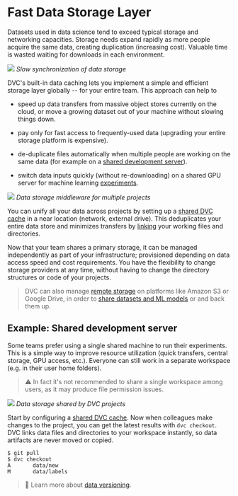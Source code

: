 # Fast Data Storage Layer

Datasets used in data science tend to exceed typical storage and networking
capacities. Storage needs expand rapidly as more people acquire the same data,
creating duplication (increasing cost). Valuable time is wasted waiting for
downloads in each environment.

![](/img/dataset-copies.png) _Slow synchronization of data storage_

DVC's built-in data <abbr>caching</abbr> lets you implement a simple and
efficient storage layer globally -- for your entire team. This approach can help
to

- speed up data transfers from massive object stores currently on the cloud, or
  move a growing dataset out of your machine without slowing things down.

- pay only for fast access to frequently-used data (upgrading your entire
  storage platform is expensive).

- de-duplicate files automatically when multiple people are working on the same
  data (for example on a
  [shared development server](#example-shared-development-server)).

- switch data inputs quickly (without re-downloading) on a shared GPU server for
  machine learning [experiments](/doc/user-guide/experiment-management).

![](/img/storage-layers.png) _Data storage middleware for multiple projects_

You can unify all your data across projects by setting up a [shared DVC cache]
in a near location (network, external drive). This deduplicates your entire data
store and minimizes transfers by
[linking](/doc/user-guide/large-dataset-optimization) your working files and
directories.

Now that your team shares a primary storage, it can be managed independently as
part of your infrastructure; provisioned depending on data access speed and cost
requirements. You have the flexibility to change storage providers at any time,
without having to change the directory structures or code of your projects.

> DVC can also manage [remote storage](/doc/command-reference/remote) on
> platforms like Amazon S3 or Google Drive, in order to
> [share datasets and ML models](/doc/use-cases/sharing-data-and-model-files) or
> and back them up.

## Example: Shared development server

Some teams prefer using a single shared machine to run their experiments. This
is a simple way to improve resource utilization (quick transfers, central
storage, GPU access, etc.). Everyone can still work in a separate
<abbr>workspace</abbr> (e.g. in their user home folders).

> ⚠️ In fact it's not recommended to share a single workspace among users, as it
> may produce file permission issues.

![](/img/shared-server.png) _Data storage shared by DVC projects_

Start by configuring a [shared DVC cache]. Now when colleagues make changes to
the project, you can get the latest results with `dvc checkout`. DVC links data
files and directories to your workspace instantly, so data artifacts are never
moved or copied.

[shared dvc cache]: /doc/user-guide/how-to/share-a-dvc-cache

```dvc
$ git pull
$ dvc checkout
A       data/new
M       data/labels
```

> 📖 Learn more about [data versioning](/doc/start/data-and-model-versioning).
